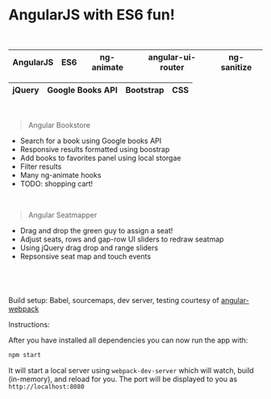 # AngularJS with ES6 fun!

<br/>

| AngularJS | ES6 | ng-animate | angular-ui-router | ng-sanitize
| ----- |----- |----- |----- |----- |

jQuery | Google Books API | Bootstrap | CSS
----- |----- |----- |----- |

<br/>

> Angular Bookstore

- Search for a book using Google books API
- Responsive results formatted using boostrap
- Add books to favorites panel using local storgae 
- Filter results
- Many ng-animate hooks
- TODO: shopping cart!

<br/>

> Angular Seatmapper

- Drag and drop the green guy to assign a seat!
- Adjust seats, rows and gap-row UI sliders to redraw seatmap
- Using jQuery drag drop and range sliders
- Repsonsive seat map and touch events

<br/>

#
Build setup: Babel, sourcemaps, dev server, testing courtesy of 
<a href='https://github.com/preboot/angular-webpack/blob/master/README.md'>angular-webpack</a> 


Instructions:

After you have installed all dependencies you can now run the app with:
```bash
npm start
```

It will start a local server using `webpack-dev-server` which will watch, build (in-memory), and reload for you. The port will be displayed to you as `http://localhost:8080`

<br/>